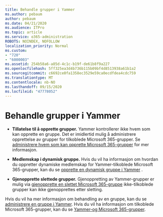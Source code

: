```yaml
---
title: Behandle grupper i Yammer
ms.author: pebaum
author: pebaum
ms.date: 04/21/2020
ms.audience: ITPro
ms.topic: article
ms.service: o365-administration
ROBOTS: NOINDEX, NOFOLLOW
localization_priority: Normal
ms.custom:
- "720"
- "6000003"
ms.assetid: 254b58a6-a85d-4c1c-b19f-de61b8f9a227
ms.openlocfilehash: 5ff325ea3d4b736b115b09bf4d8513938a61b1a2
ms.sourcegitcommit: c6692ce0fa1358ec3529e59ca0ecdfdea4cdc759
ms.translationtype: MT
ms.contentlocale: nb-NO
ms.lasthandoff: 09/15/2020
ms.locfileid: "47778052"
---
```

# <a name="manage-groups-in-yammer"></a>Behandle grupper i Yammer

- **Tillatelse til å opprette grupper.** Yammer kontrollerer ikke hvem som kan opprette en gruppe. Det er imidlertid mulig å administrere opprettelse av grupper for tilkoblede Microsoft 365-grupper. Se [administrere hvem som kan opprette Microsoft 365-grupper](https://docs.microsoft.com/microsoft-365/admin/create-groups/manage-creation-of-groups) for mer informasjon.

- **Medlemskap i dynamisk gruppe.** Hvis du vil ha informasjon om hvordan du oppretter dynamiske medlemskap for Yammer-tilkoblede Microsoft 365-grupper, kan du se [opprette en dynamisk gruppe i Yammer](https://docs.microsoft.com/yammer/manage-yammer-groups/create-a-dynamic-group) .

- **Gjenopprette slettede grupper.** Gjenoppretting av Yammer-grupper er mulig via [gjenopprette en slettet Microsoft 365-gruppe](https://docs.microsoft.com/microsoft-365/admin/create-groups/restore-deleted-group) ikke-tilkoblede grupper kan ikke gjenopprettes etter sletting.

Hvis du vil ha mer informasjon om behandling av en gruppe, kan du se [administrere en gruppe i Yammer](https://support.office.com/article/Manage-a-group-in-Yammer-6e05c6d6-5548-4c88-89cd-e6757a514ef2). Hvis du vil ha informasjon om tilkoblede Microsoft 365-grupper, kan du se [Yammer-og Microsoft 365-grupper](https://docs.microsoft.com/yammer/manage-yammer-groups/yammer-and-office-365-groups).
  